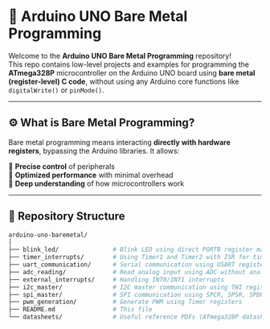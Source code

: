 # 🧠 Arduino UNO Bare Metal Programming

Welcome to the **Arduino UNO Bare Metal Programming** repository!  
This repo contains low-level projects and examples for programming the **ATmega328P** microcontroller on the Arduino UNO board using **bare metal (register-level) C code**, without using any Arduino core functions like `digitalWrite()` or `pinMode()`.

---

## ⚙️ What is Bare Metal Programming?

Bare metal programming means interacting **directly with hardware registers**, bypassing the Arduino libraries. It allows:

🔸 **Precise control** of peripherals  
🔸 **Optimized performance** with minimal overhead  
🔸 **Deep understanding** of how microcontrollers work

---

## 📁 Repository Structure

```bash
arduino-uno-baremetal/
│
├── blink_led/               # Blink LED using direct PORTB register manipulation
├── timer_interrupts/        # Using Timer1 and Timer2 with ISR for timed tasks
├── uart_communication/      # Serial communication using USART registers
├── adc_reading/             # Read analog input using ADC without analogRead()
├── external_interrupts/     # Handling INT0/INT1 interrupts
├── i2c_master/              # I2C master communication using TWI registers
├── spi_master/              # SPI communication using SPCR, SPSR, SPDR
├── pwm_generation/          # Generate PWM using Timer registers
├── README.md                # This file
└── datasheets/              # Useful reference PDFs (ATmega328P datasheet, etc.)

